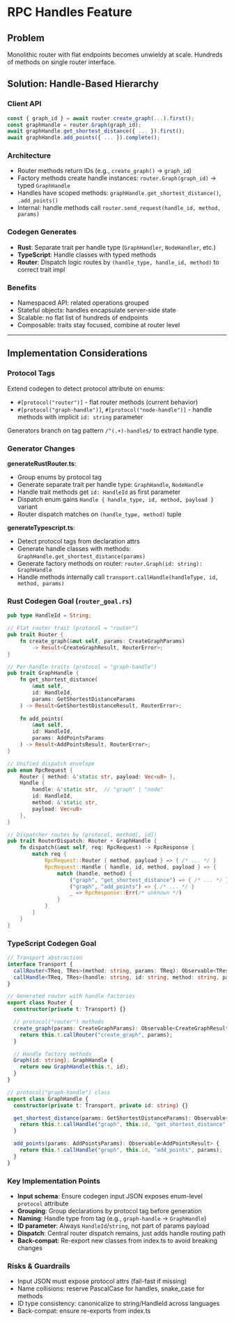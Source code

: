 # RPC Handles Feature

## Problem
Monolithic router with flat endpoints becomes unwieldy at scale. Hundreds of methods on single router interface.

## Solution: Handle-Based Hierarchy

### Client API
```ts
const { graph_id } = await router.create_graph(...).first();
const graphHandle = router.Graph(graph_id);
await graphHandle.get_shortest_distance({ ... }).first();
await graphHandle.add_points({ ... }).complete();
```

### Architecture
- Router methods return IDs (e.g., `create_graph()` → `graph_id`)
- Factory methods create handle instances: `router.Graph(graph_id)` → typed `GraphHandle`
- Handles have scoped methods: `graphHandle.get_shortest_distance()`, `.add_points()`
- Internal: handle methods call `router.send_request(handle_id, method, params)`

### Codegen Generates
- **Rust**: Separate trait per handle type (`GraphHandler`, `NodeHandler`, etc.)
- **TypeScript**: Handle classes with typed methods
- **Router**: Dispatch logic routes by `(handle_type, handle_id, method)` to correct trait impl

### Benefits
- Namespaced API: related operations grouped
- Stateful objects: handles encapsulate server-side state
- Scalable: no flat list of hundreds of endpoints
- Composable: traits stay focused, combine at router level

---

## Implementation Considerations

### Protocol Tags
Extend codegen to detect protocol attribute on enums:
- `#[protocol("router")]` - flat router methods (current behavior)
- `#[protocol("graph-handle")]`, `#[protocol("node-handle")]` - handle methods with implicit `id: string` parameter

Generators branch on tag pattern `/^(.+)-handle$/` to extract handle type.

### Generator Changes

**generateRustRouter.ts**:
- Group enums by protocol tag
- Generate separate trait per handle type: `GraphHandle`, `NodeHandle`
- Handle trait methods get `id: HandleId` as first parameter
- Dispatch enum gains `Handle { handle_type, id, method, payload }` variant
- Router dispatch matches on `(handle_type, method)` tuple

**generateTypescript.ts**:
- Detect protocol tags from declaration attrs
- Generate handle classes with methods: `GraphHandle.get_shortest_distance(params)`
- Generate factory methods on router: `router.Graph(id: string): GraphHandle`
- Handle methods internally call `transport.callHandle(handleType, id, method, params)`

### Rust Codegen Goal (`router_goal.rs`)
```rust
pub type HandleId = String;

// Flat router trait (protocol = "router")
pub trait Router {
    fn create_graph(&mut self, params: CreateGraphParams) 
        -> Result<CreateGraphResult, RouterError>;
}

// Per-handle traits (protocol = "graph-handle")
pub trait GraphHandle {
    fn get_shortest_distance(
        &mut self, 
        id: HandleId, 
        params: GetShortestDistanceParams
    ) -> Result<GetShortestDistanceResult, RouterError>;
    
    fn add_points(
        &mut self, 
        id: HandleId, 
        params: AddPointsParams
    ) -> Result<AddPointsResult, RouterError>;
}

// Unified dispatch envelope
pub enum RpcRequest {
    Router { method: &'static str, payload: Vec<u8> },
    Handle { 
        handle: &'static str,  // "graph" | "node"
        id: HandleId, 
        method: &'static str, 
        payload: Vec<u8> 
    },
}

// Dispatcher routes by (protocol, method[, id])
pub trait RouterDispatch: Router + GraphHandle {
    fn dispatch(&mut self, req: RpcRequest) -> RpcResponse {
        match req {
            RpcRequest::Router { method, payload } => { /* ... */ }
            RpcRequest::Handle { handle, id, method, payload } => {
                match (handle, method) {
                    ("graph", "get_shortest_distance") => { /* ... */ }
                    ("graph", "add_points") => { /* ... */ }
                    _ => RpcResponse::Err(/* unknown */)
                }
            }
        }
    }
}
```

### TypeScript Codegen Goal
```ts
// Transport abstraction
interface Transport {
  callRouter<TReq, TRes>(method: string, params: TReq): Observable<TRes>;
  callHandle<TReq, TRes>(handle: string, id: string, method: string, params: TReq): Observable<TRes>;
}

// Generated router with handle factories
export class Router {
  constructor(private t: Transport) {}

  // protocol("router") methods
  create_graph(params: CreateGraphParams): Observable<CreateGraphResult> {
    return this.t.callRouter("create_graph", params);
  }

  // Handle factory methods
  Graph(id: string): GraphHandle {
    return new GraphHandle(this.t, id);
  }
}

// protocol("graph-handle") class
export class GraphHandle {
  constructor(private t: Transport, private id: string) {}

  get_shortest_distance(params: GetShortestDistanceParams): Observable<GetShortestDistanceResult> {
    return this.t.callHandle("graph", this.id, "get_shortest_distance", params);
  }

  add_points(params: AddPointsParams): Observable<AddPointsResult> {
    return this.t.callHandle("graph", this.id, "add_points", params);
  }
}
```

### Key Implementation Points
- **Input schema**: Ensure codegen input JSON exposes enum-level `protocol` attribute
- **Grouping**: Group declarations by protocol tag before generation
- **Naming**: Handle type from tag (e.g., `graph-handle` → `GraphHandle`)
- **ID parameter**: Always `HandleId`/`string`, not part of params payload
- **Dispatch**: Central router dispatch remains, just adds handle routing path
- **Back-compat**: Re-export new classes from index.ts to avoid breaking changes

### Risks & Guardrails
- Input JSON must expose protocol attrs (fail-fast if missing)
- Name collisions: reserve PascalCase for handles, snake_case for methods
- ID type consistency: canonicalize to string/HandleId across languages
- Back-compat: ensure re-exports from index.ts
